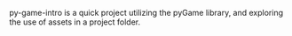 py-game-intro is a quick project utilizing the pyGame library, and exploring the use of assets in a project folder.

